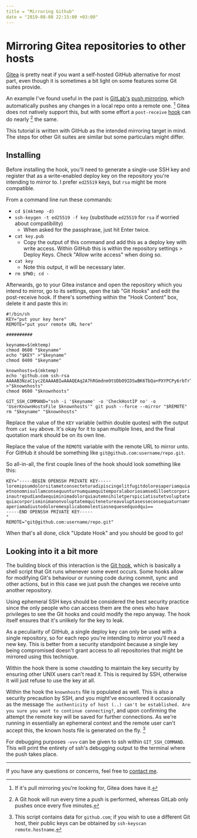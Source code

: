 ```yaml
---
title = "Mirroring Github"
date = "2019-08-08 22:15:00 +03:00"
---
```


# Mirroring Gitea repositories to other hosts

[Gitea](https://gitea.io) is pretty neat if you want a self-hosted GitHub
alternative for most part, even though it is sometimes a bit light on some
features some Git suites provide.

An example I've found useful in the past is [GitLab's][gitlab]
[push mirroring][gitlab-mirroring], which automatically pushes any changes in a
local repo onto a remote one. [^1] Gitea does not natively support this, but
with some effort a `post-receive` [hook][git-hooks] can do nearly [^2] the same.

[^1]: If it's pull mirroring you're looking for, Gitea does have it.
[^2]: A Git hook will run every time a push is performed, whereas GitLab only
      pushes once every five minutes.

[gitlab]: https://gitlab.com
[gitlab-mirroring]: https://docs.gitlab.com/ee/workflow/repository_mirroring.html#pushing-to-a-remote-repository-core
[git-hooks]: https://github.com/git/git/blob/7c20df84bd21ec0215358381844274fa10515017/Documentation/githooks.txt

This tutorial is written with GitHub as the intended mirroring target in mind.
The steps for other Git suites are similar but some particulars might differ.

## Installing

Before installing the hook, you'll need to generate a single-use SSH key and
register that as a write-enabled deploy key on the repository you're intending
to mirror to. I prefer `ed25519` keys, but `rsa` might be more compatible.

From a command line run these commands:

* `cd $(mktemp -d)`
* `ssh-keygen -t ed25519 -f key` (substitude `ed25519` for `rsa` if worried
  about compatibility)
  * When asked for the passphrase, just hit Enter twice.
* `cat key.pub`
  * Copy the output of this command and add this as a deploy key with write
    access. Within GitHub this is within the repository settings > Deploy Keys.
    Check "Allow write access" when doing so.
* `cat key`
  * Note this output, it will be necessary later.
* `rm $PWD; cd -`

Afterwards, go to your Gitea instance and open the repository which you intend
to mirror, go to its settings, open the tab "Git Hooks" and edit the
post-receive hook. If there's something within the "Hook Content" box, delete it
and paste this in:

    #!/bin/sh
    KEY="put your key here"
    REMOTE="put your remote URL here"

    ##########

    keyname=$(mktemp)
    chmod 0600 "$keyname"
    echo "$KEY" >"$keyname"
    chmod 0400 "$keyname"

    knownhosts=$(mktemp)
    echo 'github.com ssh-rsa AAAAB3NzaC1yc2EAAAABIwAAAQEAq2A7hRGmdnm9tUDbO9IDSwBK6TbQa+PXYPCPy6rbTrTtw7PHkccKrpp0yVhp5HdEIcKr6pLlVDBfOLX9QUsyCOV0wzfjIJNlGEYsdlLJizHhbn2mUjvSAHQqZETYP81eFzLQNnPHt4EVVUh7VfDESU84KezmD5QlWpXLmvU31/yMf+Se8xhHTvKSCZIFImWwoG6mbUoWf9nzpIoaSjB+weqqUUmpaaasXVal72J+UX2B+2RPW3RcT0eOzQgqlJL3RKrTJvdsjE3JEAvGq3lGHSZXy28G3skua2SmVi/w4yCE6gbODqnTWlg7+wC604ydGXA8VJiS5ap43JXiUFFAaQ==' >"$knownhosts"
    chmod 0600 "$knownhosts"

    GIT_SSH_COMMAND="ssh -i '$keyname' -o 'CheckHostIP no' -o 'UserKnownHostsFile $knownhosts'" git push --force --mirror "$REMOTE"
    rm "$keyname" "$knownhosts"

Replace the value of the `KEY` variable (within double quotes) with the output
from `cat key` above. It's okay for it to span multiple lines, and the final
quotation mark should be on its own line.

Replace the value of the `REMOTE` variable with the remote URL to mirror unto.
For GitHub it should be something like `git@github.com:username/repo.git`.

So all-in-all, the first couple lines of the hook should look something like
this:

    KEY="-----BEGIN OPENSSH PRIVATE KEY-----
    loremipsumdolorsitametconsecteturadipiscingelitfugitdoloresaperiamquia
    etnonomnisullamconsequunturnumquamquitemporalaboriosamsedilloetcorpori
    inautrepudiandaequiminimadolorquiautemnihiletperspiciatisutetvoluptate
    quiacorporisminimanonvoluptatemquitenetureavoluptasesseconsequaturnamr
    aperiamadiustodoloremexplicabomolestiasnequesedquodqui==
    -----END OPENSSH PRIVATE KEY-----
    "
    REMOTE="git@github.com:username/repo.git"

When that's all done, click "Update Hook" and you should be good to go!

## Looking into it a bit more

The building block of this interaction is the [Git hook][git-hooks], which is
basically a shell script that Git runs whenever some event occurs. Some hooks
allow for modifying Git's behaviour or running code during commit, sync and
other actions, but in this case we just push the changes we receive unto
another repository.

Using ephemeral SSH keys should be considered the best security practice since
the only people who can access them are the ones who have privileges to see the
Git hooks and could modify the repo anyway. The hook itself ensures that it's
unlikely for the key to leak.

As a peculiarity of GitHub, a single deploy key can only be used with a single
repository, so for each repo you're intending to mirror you'll need a new key.
This is better from a security standpoint because a single key being compromised
doesn't grant access to all repositories that might be mirrored using this
technique.

Within the hook there is some `chmod`ding to maintain the key security by
ensuring other UNIX users can't read it. This is required by SSH, otherwise it
will just refuse to use the key at all.

Within the hook the `knownhosts` file is populated as well. This is also a
security precaution by SSH, and you might've encountered it occasionally as the
message `The authenticity of host (..) can't be established. Are you sure you
want to continue connecting?`, and upon confirming the attempt the remote key
will be saved for further connections. As we're running in essentially an
ephemeral context and the remote user can't accept this, the known hosts file
is generated on the fly. [^3]

[^3]: This script contains data for `github.com`; if you wish to use a different
      Git host, their public keys can be obtained by `ssh-keyscan
      remote.hostname`.

For debugging purposes `-vvv` can be given to ssh within `GIT_SSH_COMMAND`.
This will print the entirety of ssh's debugging output to the terminal where
the push takes place.

-----

If you have any questions or concerns, feel free to [contact me][me].

[me]: https://pn.id.lv
